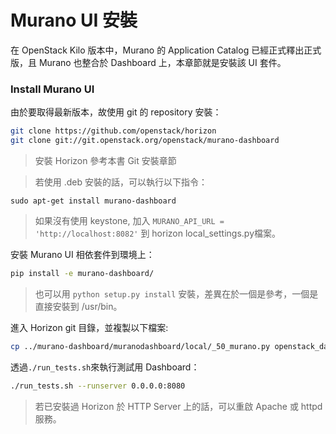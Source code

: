 # Murano UI 安裝
在 OpenStack Kilo 版本中，Murano 的 Application Catalog 已經正式釋出正式版，且 Murano 也整合於 Dashboard 上，本章節就是安裝該 UI 套件。

### Install Murano UI
由於要取得最新版本，故使用 git 的 repository 安裝：
```sh
git clone https://github.com/openstack/horizon
git clone git://git.openstack.org/openstack/murano-dashboard
```
> 安裝 Horizon 參考本書 Git 安裝章節

> 若使用 .deb 安裝的話，可以執行以下指令：
> 
```
sudo apt-get install murano-dashboard
```

> 如果沒有使用 keystone, 加入 ```MURANO_API_URL = 'http://localhost:8082'``` 到 horizon local_settings.py檔案。

安裝 Murano UI 相依套件到環境上：
```sh
pip install -e murano-dashboard/
```
> 也可以用 ```python setup.py install``` 安裝，差異在於一個是參考，一個是直接安裝到 /usr/bin。

進入 Horizon git 目錄，並複製以下檔案:
```sh
cp ../murano-dashboard/muranodashboard/local/_50_murano.py openstack_dashboard/local/enabled/
```
透過```./run_tests.sh```來執行測試用 Dashboard：
```sh
./run_tests.sh --runserver 0.0.0.0:8080
```
> 若已安裝過 Horizon 於 HTTP Server 上的話，可以重啟 Apache 或 httpd 服務。

